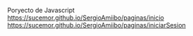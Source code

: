 Poryecto de Javascript
https://sucemor.github.io/SergioAmiibo/paginas/inicio
https://sucemor.github.io/SergioAmiibo/paginas/iniciarSesion
